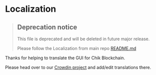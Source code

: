 # Localization

> ## Deprecation notice
>
> This file is deprecated and will be deleted in future major release.
>
> Please follow the Localization from main repo [README.md](https://github.com/Chik-Network/chik-blockchain-gui)

Thanks for helping to translate the GUI for Chik Blockchain.

Please head over to our [Crowdin project](https://crowdin.com/project/chik-blockchain/) and add/edit translations there.
